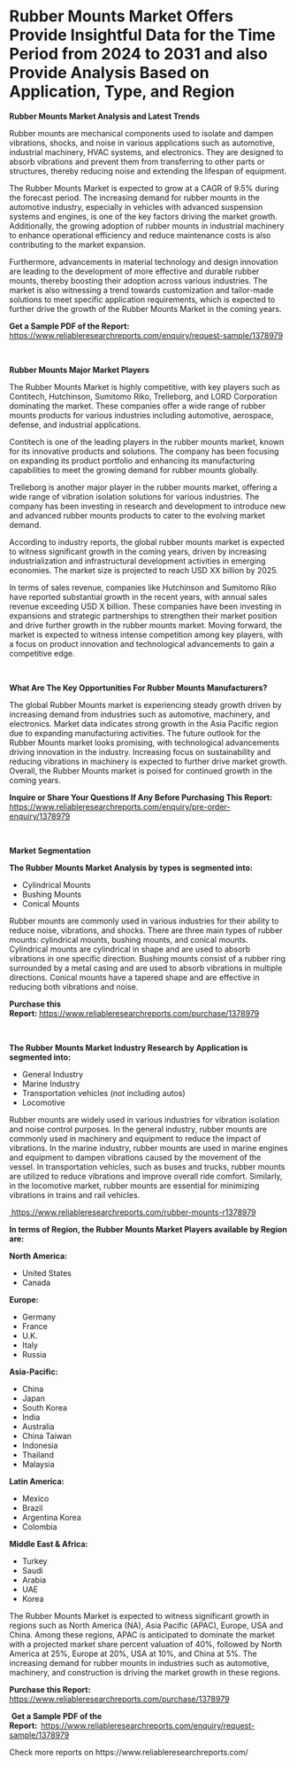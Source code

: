 <p><h1>Rubber Mounts Market Offers Provide Insightful Data for the Time Period from 2024 to 2031 and also Provide Analysis Based on Application, Type, and Region</h1></p><p><strong>Rubber Mounts Market Analysis and Latest Trends</strong></p>
<p><p>Rubber mounts are mechanical components used to isolate and dampen vibrations, shocks, and noise in various applications such as automotive, industrial machinery, HVAC systems, and electronics. They are designed to absorb vibrations and prevent them from transferring to other parts or structures, thereby reducing noise and extending the lifespan of equipment.</p><p>The Rubber Mounts Market is expected to grow at a CAGR of 9.5% during the forecast period. The increasing demand for rubber mounts in the automotive industry, especially in vehicles with advanced suspension systems and engines, is one of the key factors driving the market growth. Additionally, the growing adoption of rubber mounts in industrial machinery to enhance operational efficiency and reduce maintenance costs is also contributing to the market expansion.</p><p>Furthermore, advancements in material technology and design innovation are leading to the development of more effective and durable rubber mounts, thereby boosting their adoption across various industries. The market is also witnessing a trend towards customization and tailor-made solutions to meet specific application requirements, which is expected to further drive the growth of the Rubber Mounts Market in the coming years.</p></p>
<p><strong>Get a Sample PDF of the Report:&nbsp;</strong> <a href="https://www.reliableresearchreports.com/enquiry/request-sample/1378979">https://www.reliableresearchreports.com/enquiry/request-sample/1378979</a></p>
<p>&nbsp;</p>
<p><strong>Rubber Mounts Major Market Players</strong></p>
<p><p>The Rubber Mounts Market is highly competitive, with key players such as Contitech, Hutchinson, Sumitomo Riko, Trelleborg, and LORD Corporation dominating the market. These companies offer a wide range of rubber mounts products for various industries including automotive, aerospace, defense, and industrial applications.</p><p>Contitech is one of the leading players in the rubber mounts market, known for its innovative products and solutions. The company has been focusing on expanding its product portfolio and enhancing its manufacturing capabilities to meet the growing demand for rubber mounts globally.</p><p>Trelleborg is another major player in the rubber mounts market, offering a wide range of vibration isolation solutions for various industries. The company has been investing in research and development to introduce new and advanced rubber mounts products to cater to the evolving market demand.</p><p>According to industry reports, the global rubber mounts market is expected to witness significant growth in the coming years, driven by increasing industrialization and infrastructural development activities in emerging economies. The market size is projected to reach USD XX billion by 2025.</p><p>In terms of sales revenue, companies like Hutchinson and Sumitomo Riko have reported substantial growth in the recent years, with annual sales revenue exceeding USD X billion. These companies have been investing in expansions and strategic partnerships to strengthen their market position and drive further growth in the rubber mounts market. Moving forward, the market is expected to witness intense competition among key players, with a focus on product innovation and technological advancements to gain a competitive edge.</p></p>
<p>&nbsp;</p>
<p><strong>What Are The Key Opportunities For Rubber Mounts Manufacturers?</strong></p>
<p><p>The global Rubber Mounts market is experiencing steady growth driven by increasing demand from industries such as automotive, machinery, and electronics. Market data indicates strong growth in the Asia Pacific region due to expanding manufacturing activities. The future outlook for the Rubber Mounts market looks promising, with technological advancements driving innovation in the industry. Increasing focus on sustainability and reducing vibrations in machinery is expected to further drive market growth. Overall, the Rubber Mounts market is poised for continued growth in the coming years.</p></p>
<p><strong>Inquire or Share Your Questions If Any Before Purchasing This Report:</strong> <a href="https://www.reliableresearchreports.com/enquiry/pre-order-enquiry/1378979">https://www.reliableresearchreports.com/enquiry/pre-order-enquiry/1378979</a></p>
<p>&nbsp;</p>
<p><strong>Market Segmentation</strong></p>
<p><strong>The Rubber Mounts Market Analysis by types is segmented into:</strong></p>
<p><ul><li>Cylindrical Mounts</li><li>Bushing Mounts</li><li>Conical Mounts</li></ul></p>
<p><p>Rubber mounts are commonly used in various industries for their ability to reduce noise, vibrations, and shocks. There are three main types of rubber mounts: cylindrical mounts, bushing mounts, and conical mounts. Cylindrical mounts are cylindrical in shape and are used to absorb vibrations in one specific direction. Bushing mounts consist of a rubber ring surrounded by a metal casing and are used to absorb vibrations in multiple directions. Conical mounts have a tapered shape and are effective in reducing both vibrations and noise.</p></p>
<p><strong>Purchase this Report:&nbsp;</strong><a href="https://www.reliableresearchreports.com/purchase/1378979">https://www.reliableresearchreports.com/purchase/1378979</a></p>
<p>&nbsp;</p>
<p><strong>The Rubber Mounts Market Industry Research by Application is segmented into:</strong></p>
<p><ul><li>General Industry</li><li>Marine Industry</li><li>Transportation vehicles (not including autos)</li><li>Locomotive</li></ul></p>
<p><p>Rubber mounts are widely used in various industries for vibration isolation and noise control purposes. In the general industry, rubber mounts are commonly used in machinery and equipment to reduce the impact of vibrations. In the marine industry, rubber mounts are used in marine engines and equipment to dampen vibrations caused by the movement of the vessel. In transportation vehicles, such as buses and trucks, rubber mounts are utilized to reduce vibrations and improve overall ride comfort. Similarly, in the locomotive market, rubber mounts are essential for minimizing vibrations in trains and rail vehicles.</p></p>
<p><a href="https://www.reliableresearchreports.com/rubber-mounts-r1378979">&nbsp;https://www.reliableresearchreports.com/rubber-mounts-r1378979</a></p>
<p><strong>In terms of Region, the Rubber Mounts Market Players available by Region are:</strong></p>
<p>
    <p> <strong> North America: </strong>
        <ul>
            <li>United States</li>
            <li>Canada</li>
        </ul>
        </p> 
    <p> <strong> Europe: </strong>
        <ul>
            <li>Germany</li>
            <li>France</li>
            <li>U.K.</li>
            <li>Italy</li>
            <li>Russia</li>
        </ul>
        </p> 
    <p> <strong> Asia-Pacific: </strong>
        <ul>
            <li>China</li>
            <li>Japan</li>
            <li>South Korea</li>
            <li>India</li>
            <li>Australia</li>
            <li>China Taiwan</li>
            <li>Indonesia</li>
            <li>Thailand</li>
            <li>Malaysia</li>
        </ul>
        </p> 
    <p> <strong> Latin America: </strong>
        <ul>
            <li>Mexico</li>
            <li>Brazil</li>
            <li>Argentina Korea</li>
            <li>Colombia</li>
        </ul>
        </p> 
    <p> <strong> Middle East & Africa: </strong>
        <ul>
            <li>Turkey</li>
            <li>Saudi</li>
            <li>Arabia</li>
            <li>UAE</li>
            <li>Korea</li>
        </ul>
    </p>
    </p>
<p><p>The Rubber Mounts Market is expected to witness significant growth in regions such as North America (NA), Asia Pacific (APAC), Europe, USA and China. Among these regions, APAC is anticipated to dominate the market with a projected market share percent valuation of 40%, followed by North America at 25%, Europe at 20%, USA at 10%, and China at 5%. The increasing demand for rubber mounts in industries such as automotive, machinery, and construction is driving the market growth in these regions.</p></p>
<p><strong>Purchase this Report: </strong><a href="https://www.reliableresearchreports.com/purchase/1378979">https://www.reliableresearchreports.com/purchase/1378979</a></p>
<p>&nbsp;<strong>Get a Sample PDF of the Report:&nbsp;&nbsp;</strong><a href="https://www.reliableresearchreports.com/enquiry/request-sample/1378979">https://www.reliableresearchreports.com/enquiry/request-sample/1378979</a></p>
<p><strong></strong></p>
<p>Check more reports on https://www.reliableresearchreports.com/</p>